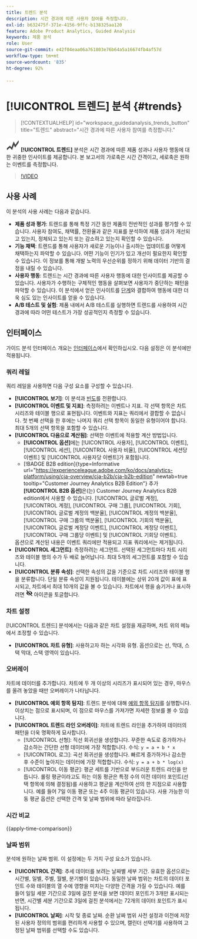 ```yaml
---
title: 트렌드 분석
description: 시간 경과에 따른 사용자 참여를 측정합니다.
exl-id: b632475f-371e-4156-9ffc-b138325aa120
feature: Adobe Product Analytics, Guided Analysis
keywords: 제품 분석
role: User
source-git-commit: e42f04eaa06a761803e76b64a5a16674fb4af57d
workflow-type: tm+mt
source-wordcount: '835'
ht-degree: 92%

---
```


# [!UICONTROL 트렌드] 분석 {#trends}

<!-- markdownlint-disable MD034 -->

>[!CONTEXTUALHELP]
>id="workspace_guidedanalysis_trends_button"
>title="트렌드"
>abstract="시간 경과에 따른 사용자 참여를 측정합니다."

<!-- markdownlint-enable MD034 -->

![GraphTrend](/help/assets/icons/GraphTrend.svg) **[!UICONTROL 트렌드]** 분석은 시간 경과에 따른 제품 성과나 사용자 행동에 대한 귀중한 인사이트를 제공합니다. 본 보고서의 가로축은 시간 간격이고, 세로축은 원하는 이벤트를 측정합니다.


>[!VIDEO](https://video.tv.adobe.com/v/3421666/?quality=12&learn=on)

## 사용 사례

이 분석의 사용 사례는 다음과 같습니다.

* **제품 성과 평가**: 트렌드를 통해 특정 기간 동안 제품의 전반적인 성과를 평가할 수 있습니다. 사용자 참여도, 채택률, 전환율과 같은 지표를 분석하여 제품 성과가 개선되고 있는지, 정체되고 있는지 또는 감소하고 있는지 확인할 수 있습니다.
* **기능 채택**: 트렌드를 통해 사용자가 새로운 기능이나 출시하는 업데이트를 어떻게 채택하는지 파악할 수 있습니다. 어떤 기능이 인기가 있고 개선이 필요한지 확인할 수 있습니다. 이 정보를 통해 개발 노력의 우선순위를 정하기 위해 데이터 기반의 결정을 내릴 수 있습니다.
* **사용자 행동**: 트렌드는 시간 경과에 따른 사용자 행동에 대한 인사이트를 제공할 수 있습니다. 사용자가 수행하는 구체적인 행동을 살펴보면 사용자가 중단하는 패턴을 파악할 수 있습니다. 이 분석에서 얻은 인사이트를 [단계](funnel.md)와 결합하여 행동에 대한 더욱 심도 있는 인사이트를 얻을 수 있습니다.
* **A/B 테스트 및 실험**: 제품 내에서 A/B 테스트를 실행하면 트렌드를 사용하여 시간 경과에 따라 어떤 테스트가 가장 성공적인지 측정할 수 있습니다.

## 인터페이스

가이드 분석 인터페이스 개요는 [인터페이스](../overview.md#interface)에서 확인하십시오. 다음 설정은 이 분석에만 적용됩니다.

### 쿼리 레일

쿼리 레일을 사용하면 다음 구성 요소를 구성할 수 있습니다.

* **[!UICONTROL 보기]**: 이 분석과 [빈도](frequency.md)를 전환합니다.
* **[!UICONTROL 이벤트 및 지표]**: 측정하려는 이벤트나 지표. 각 선택 항목은 차트 시리즈와 테이블 행으로 표현됩니다. 이벤트와 지표는 쿼리에서 결합할 수 없습니다. 첫 번째 선택을 한 후에는 나머지 쿼리 선택 항목이 동일한 유형이어야 합니다. 최대 5개의 선택 항목을 포함할 수 있습니다.
* **[!UICONTROL 다음으로 계산됨]**: 선택한 이벤트에 적용할 계산 방법입니다. <ul><li>**[!UICONTROL 옵션]**&#x200B;에는 [!UICONTROL 사용자], [!UICONTROL 이벤트], [!UICONTROL 세션], [!UICONTROL 사용자 비율], [!UICONTROL 세션당 이벤트] 및 [!UICONTROL 사용자당 이벤트]가 포함됩니다.</li><li>[!BADGE B2B edition]{type=Informative url="https://experienceleague.adobe.com/ko/docs/analytics-platform/using/cja-overview/cja-b2b/cja-b2b-edition" newtab=true tooltip="Customer Journey Analytics B2B Edition"} 추가 **[!UICONTROL B2B 옵션]**&#x200B;은(는) Customer Journey Analytics B2B edition에서 사용할 수 있습니다. [!UICONTROL 글로벌 계정], [!UICONTROL 계정], [!UICONTROL 구매 그룹], [!UICONTROL 기회], [!UICONTROL 글로벌 계정의 백분율], [!UICONTROL 계정의 백분율], [!UICONTROL 구매 그룹의 백분율], [!UICONTROL 기회의 백분율], [!UICONTROL 글로벌 계정당 이벤트], [!UICONTROL 계정당 이벤트], [!UICONTROL 구매 그룹당 이벤트] 및 [!UICONTROL 기회당 이벤트].</li></ul>옵션으로 계산된 내용은 이벤트 쿼리에만 적용되고 지표 쿼리에서는 제거됩니다.
* **[!UICONTROL 세그먼트]**: 측정하려는 세그먼트. 선택된 세그먼트마다 차트 시리즈와 테이블 행의 수가 두 배로 늘어납니다. 최대 5개의 세그먼트를 포함할 수 있습니다.
* **[!UICONTROL 분류 속성]**: 선택한 속성의 값을 기준으로 차트 시리즈와 테이블 행을 분류합니다. 단일 분류 속성이 지원됩니다. 테이블에는 상위 20개 값이 표에 표시되고, 차트에서 최대 10개의 값을 볼 수 있습니다. 차트에서 행을 숨기거나 표시하려면 ![숨기기 아이콘 표시](../assets/hide-in-chart.png) 아이콘을 토글합니다.

### 차트 설정

[!UICONTROL 트렌드] 분석에서는 다음과 같은 차트 설정을 제공하며, 차트 위의 메뉴에서 조정할 수 있습니다.

* **[!UICONTROL 차트 유형]**: 사용하고자 하는 시각화 유형. 옵션으로는 선, 막대, 스택 막대, 스택 영역이 있습니다.

### 오버레이

차트에 데이터를 추가합니다. 차트에 두 개 이상의 시리즈가 표시되어 있는 경우, 마우스를 올려 놓았을 때만 오버레이가 나타납니다.

* **[!UICONTROL 예외 항목 탐지]**: 트렌드 분석에 대해 [예외 항목 탐지](/help/analysis-workspace/c-anomaly-detection/anomaly-detection.md)를 실행합니다. 이상치는 점으로 표시되며, 이 점으로 마우스를 가져가면 자세한 정보를 볼 수 있습니다.
* **[!UICONTROL 트렌드 라인 오버레이]**: 차트에 트렌드 라인을 추가하여 데이터의 패턴을 더욱 명확하게 묘사합니다.
   * [!UICONTROL 선형]: 직선 회귀선을 생성합니다. 꾸준한 속도로 증가하거나 감소하는 간단한 선형 데이터에 가장 적합합니다. 수식: `y = a + b * x`
   * [!UICONTROL 로그]: 곡선 회귀선을 생성합니다. 빠르게 증가하거나 감소한 후 수준이 높아지는 데이터에 가장 적합합니다. 수식: `y = a + b * log(x)`
   * [!UICONTROL 이동 평균]: 평균 세트를 기반으로 부드러운 트렌드 라인을 만듭니다. 롤링 평균이라고도 하는 이동 평균은 특정 수의 이전 데이터 포인트(선택 항목에 의해 결정됨)를 사용하고 평균을 계산하여 선의 한 지점으로 사용합니다. 예를 들어 7일 이동 평균 또는 4주 이동 평균이 있습니다. 사용 가능한 이동 평균 옵션은 선택한 간격 및 날짜 범위에 따라 달라집니다.

### 시간 비교

{{apply-time-comparison}}


### 날짜 범위

분석에 원하는 날짜 범위. 이 설정에는 두 가지 구성 요소가 있습니다.

* **[!UICONTROL 간격]**: 추세 데이터를 보려는 날짜별 세부 기간. 유효한 옵션으로는 시간별, 일별, 주별, 월별, 분기별이 있습니다. 동일한 날짜 범위는 차트의 데이터 포인트 수와 테이블의 열 수에 영향을 미치는 다양한 간격을 가질 수 있습니다. 예를 들어 일일 세분 기간으로 3일에 걸친 분석을 보면 데이터 포인트가 3개만 표시되는 반면, 시간별 세분 기간으로 3일에 걸친 분석에서는 72개의 데이터 포인트가 표시됩니다.
* **[!UICONTROL 날짜]**: 시작 및 종료 날짜. 순환 날짜 범위 사전 설정과 이전에 저장된 사용자 정의의 범위를 편리하게 사용할 수 있으며, 캘린더 선택기를 사용하여 고정된 날짜 범위를 선택할 수도 있습니다.


<!--

## Example

See below for an example of the analysis.

![Trends compare](../assets/trends-compare.png)

-->